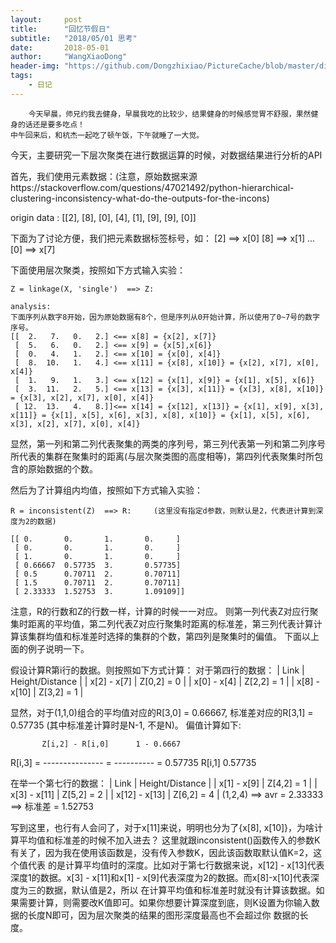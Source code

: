 ```yaml
---
layout:     post
title:      "回忆节假日"
subtitle:   "2018/05/01 思考"
date:       2018-05-01
author:     "WangXiaoDong"
header-img: "https://github.com/Dongzhixiao/PictureCache/blob/master/diaryPic/20180501.jpg?raw=true"
tags:
    - 日记
---
```



```
    今天早晨，师兄约我去健身，早晨我吃的比较少，结果健身的时候感觉胃不舒服，果然健身的话还是要多吃点！
中午回来后，和杭杰一起吃了顿午饭，下午就睡了一大觉。
```

今天，主要研究一下层次聚类在进行数据运算的时候，对数据结果进行分析的API

首先，我们使用元素数据：(注意，原始数据来源https://stackoverflow.com/questions/47021492/python-hierarchical-clustering-inconsistency-what-do-the-outputs-for-the-incons)

origin data : [[2], [8], [0], [4], [1], [9], [9], [0]]

下面为了讨论方便，我们把元素数据标签标号，如：
[2] ==> x[0]    [8] ==> x[1]  ...   [0] ==> x[7]

下面使用层次聚类，按照如下方式输入实验：

```
Z = linkage(X, 'single')  ==> Z:

analysis:
下面序列从数字8开始，因为原始数据有8个，但是序列从0开始计算，所以使用了0~7号的数字序号。
[[  2.   7.   0.   2.] <== x[8] = {x[2], x[7]}  
 [  5.   6.   0.   2.] <== x[9] = {x[5],x[6]}
 [  0.   4.   1.   2.] <== x[10] = {x[0], x[4]}
 [  8.  10.   1.   4.] <== x[11] = {x[8], x[10]} = {x[2], x[7], x[0], x[4]}
 [  1.   9.   1.   3.] <== x[12] = {x[1], x[9]} = {x[1], x[5], x[6]}
 [  3.  11.   2.   5.] <== x[13] = {x[3], x[11]} = {x[3], x[8], x[10]} = {x[3], x[2], x[7], x[0], x[4]}
 [ 12.  13.   4.   8.]]<== x[14] = {x[12], x[13]} = {x[1], x[9], x[3], x[11]} = {x[1], x[5], x[6], x[3], x[8], x[10]} = {x[1], x[5], x[6], x[3], x[2], x[7], x[0], x[4]}
```

显然，第一列和第二列代表聚集的两类的序列号，第三列代表第一列和第二列序号所代表的集群在聚集时的距离(与层次聚类图的高度相等)，第四列代表聚集时所包含的原始数据的个数。

然后为了计算组内均值，按照如下方式输入实验：

```
R = inconsistent(Z)  ==> R:     (这里没有指定d参数，则默认是2，代表进计算到深度为2的数据)

[[ 0.       0.       1.       0.     ]
 [ 0.       0.       1.       0.     ]
 [ 1.       0.       1.       0.     ]
 [ 0.66667  0.57735  3.       0.57735]
 [ 0.5      0.70711  2.       0.70711]
 [ 1.5      0.70711  2.       0.70711]
 [ 2.33333  1.52753  3.       1.09109]]
``` 

注意，R的行数和Z的行数一样，计算的时候一一对应。
则第一列代表Z对应行聚集时距离的平均值，第二列代表Z对应行聚集时距离的标准差，第三列代表计算计算该集群均值和标准差时选择的集群的个数，第四列是聚集时的偏值。
下面以上面的例子说明一下。

假设计算R第i行的数据。则按照如下方式计算：
对于第四行的数据：
|     Link       | Height/Distance |
| x[2] - x[7]    |   Z[0,2] = 0    |
| x[0] - x[4]    |   Z[2,2] = 1    |
| x[8] - x[10]   |   Z[3,2] = 1    |

显然，对于(1,1,0)组合的平均值对应的R[3,0] = 0.66667, 标准差对应的R[3,1] = 0.57735 (其中标准差计算时是N-1, 不是N)。
偏值计算如下:

           Z[i,2] - R[i,0]      1 - 0.6667
R[i,3]  =  ---------------  =   ----------  =  0.57735
              R[i,1]             0.57735

在举一个第七行的数据：
|     Link       | Height/Distance |
| x[1] - x[9]    |   Z[4,2] = 1    |
| x[3] - x[11]    |   Z[5,2] = 2    |
| x[12] - x[13]   |   Z[6,2] = 4    |
(1,2,4)  ==>  avr = 2.33333  ==> 标准差 = 1.52753



写到这里，也行有人会问了，对于x[11]来说，明明也分为了{x[8], x[10]}，为啥计算平均值和标准差的时候不加入进去？
这里就跟inconsistent()函数传入的参数K有关了，因为我在使用该函数是，没有传入参数K，因此该函数取默认值K=2，这个值代表
的是计算平均值时的深度。比如对于第七行数据来说，x[12] - x[13]代表深度1的数据。x[3] - x[11]和x[1] - x[9]代表深度为2的数据。而x[8]-x[10]代表深度为三的数据，默认值是2，所以
在计算平均值和标准差时就没有计算该数据。如果需要计算，则需要改K值即可。如果你想要计算深度到底，则K设置为你输入数据的长度N即可，因为层次聚类的结果的图形深度最高也不会超过你
数据的长度。




